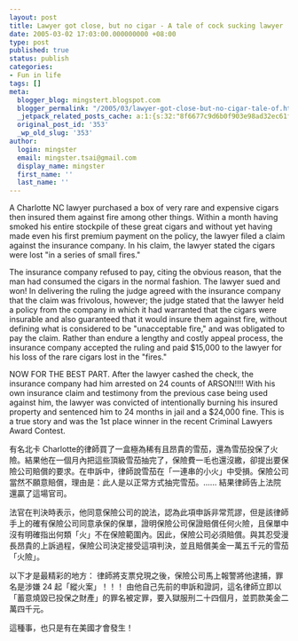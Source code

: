 ```yaml
---
layout: post
title: Lawyer got close, but no cigar - A tale of cock sucking lawyer
date: 2005-03-02 17:03:00.000000000 +08:00
type: post
published: true
status: publish
categories:
- Fun in life
tags: []
meta:
  blogger_blog: mingstert.blogspot.com
  blogger_permalink: "/2005/03/lawyer-got-close-but-no-cigar-tale-of.html"
  _jetpack_related_posts_cache: a:1:{s:32:"8f6677c9d6b0f903e98ad32ec61f8deb";a:2:{s:7:"expires";i:1453387636;s:7:"payload";a:3:{i:0;a:1:{s:2:"id";i:304;}i:1;a:1:{s:2:"id";i:32;}i:2;a:1:{s:2:"id";i:40;}}}}
  original_post_id: '353'
  _wp_old_slug: '353'
author:
  login: mingster
  email: mingster.tsai@gmail.com
  display_name: mingster
  first_name: ''
  last_name: ''
---
```

<p>A Charlotte NC lawyer purchased a box of very rare and expensive cigars then insured them against fire among other things. Within a month having smoked his entire stockpile of these great cigars and without yet having made even his first premium payment on the policy, the lawyer filed a claim against the insurance company. In his claim, the lawyer stated the cigars were lost "in a series of small fires."</p>
<p>The insurance company refused to pay, citing the obvious reason, that the man had consumed the cigars in the normal fashion. The lawyer sued and won! In delivering the ruling the judge agreed with the insurance company that the claim was frivolous, however; the judge stated that the lawyer held a policy from the company in which it had warranted that the cigars were insurable and also guaranteed that it would insure them against fire, without defining what is considered to be "unacceptable fire," and was obligated to pay the claim. Rather than endure a lengthy and costly appeal process, the insurance company accepted the ruling and paid $15,000 to the lawyer for his loss of the rare cigars lost in the "fires."</p>
<p>NOW FOR THE BEST PART. After the lawyer cashed the check, the insurance company had him arrested on 24 counts of ARSON!!!! With his own insurance claim and testimony from the previous case being used against him, the lawyer was convicted of intentionally burning his insured property and sentenced him to 24 months in jail and a $24,000 fine. This is a true story and was the 1st place winner in the recent Criminal Lawyers Award Contest.</p>
<p>有名北卡 Charlotte的律師買了一盒極為稀有且昂貴的雪茄，還為雪茄投保了火險。結果他在一個月內把這些頂級雪茄抽完了，保險費一毛也還沒繳，卻提出要保險公司賠償的要求。在申訴中，律師說雪茄在「一連串的小火」中受損。保險公司當然不願意賠償，理由是：此人是以正常方式抽完雪茄。...... 結果律師告上法院還贏了這場官司。</p>
<p>法官在判決時表示，他同意保險公司的說法，認為此項申訴非常荒謬，但是該律師手上的確有保險公司同意承保的保單，證明保險公司保證賠償任何火險，且保單中沒有明確指出何類「火」不在保險範圍內。因此，保險公司必須賠償。與其忍受漫長昂貴的上訴過程，保險公司決定接受這項判決，並且賠償美金一萬五千元的雪茄「火險」。</p>
<p>以下才是最精彩的地方： 律師將支票兌現之後，保險公司馬上報警將他逮捕，罪名是涉嫌 24 起「縱火案」！！！ 由他自己先前的申訴和證詞，這名律師立即以「蓄意燒毀已投保之財產」的罪名被定罪，要入獄服刑二十四個月，並罰款美金二萬四千元。</p>
<p>這種事，也只是有在美國才會發生！</p>
